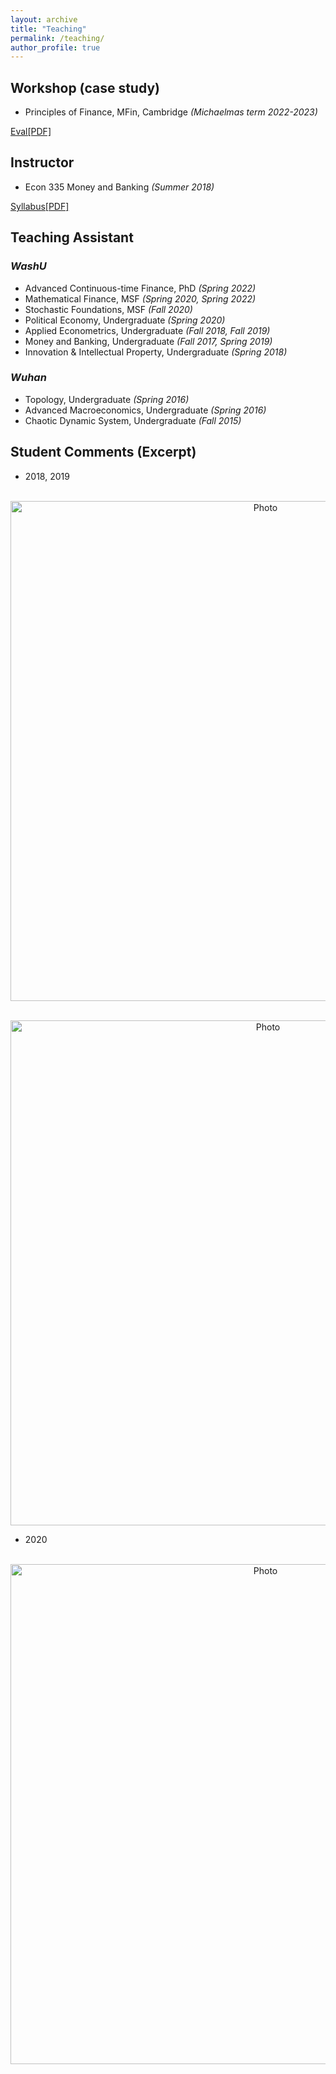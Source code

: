 ```yaml
---
layout: archive
title: "Teaching"
permalink: /teaching/
author_profile: true
---
```

## Workshop (case study)
* Principles of Finance, MFin, Cambridge _(Michaelmas term 2022-2023)_
  
[Eval[PDF]](http://xinyuhou94.github.io/files/MFIN22.pdf)
<!-- <embed src="http://xinyuhou94.github.io/files/MFIN22.pdf" width="650" height="1800" type='application/pdf'> -->


## Instructor
* Econ 335 Money and Banking _(Summer 2018)_

[Syllabus[PDF]](http://xinyuhou94.github.io/files/Econ335_2018SUM_syllabus.pdf)
<!-- <embed src="http://xinyuhou94.github.io/files/Econ335_2018SUM_syllabus.pdf" width="650" height="1800" type='application/pdf'> -->



## Teaching Assistant 
### _WashU_
* Advanced Continuous-time Finance, PhD  _(Spring 2022)_ 
* Mathematical Finance, MSF  _(Spring 2020, Spring 2022)_ 
* Stochastic Foundations, MSF     _(Fall 2020)_
* Political Economy, Undergraduate     _(Spring 2020)_
* Applied Econometrics, Undergraduate     _(Fall 2018, Fall 2019)_
* Money and Banking, Undergraduate     _(Fall 2017, Spring 2019)_
* Innovation & Intellectual Property, Undergraduate    _(Spring 2018)_



### _Wuhan_
* Topology, Undergraduate     _(Spring 2016)_
* Advanced Macroeconomics, Undergraduate     _(Spring 2016)_
* Chaotic Dynamic System, Undergraduate     _(Fall 2015)_

## Student Comments (Excerpt)
* 2018, 2019
<p align="center">
  <img src="https://xinyuhou94.github.io/images/4151.png?raw=true" alt="Photo" style="width: 800px;"/> 
</p>
<p align="center">
  <img src="https://xinyuhou94.github.io/images/4151_1.png?raw=true" alt="Photo" style="width: 808px;"/> 
</p>

* 2020
<p align="center">
  <img src="https://xinyuhou94.github.io/images/political.png?raw=true" alt="Photo" style="width: 800px;"/> 
</p>
